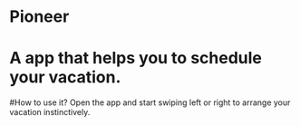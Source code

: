 # Pioneer
# A app that helps you to schedule your vacation.

#How to use it?
Open the app and start swiping left or right to arrange your vacation instinctively.
